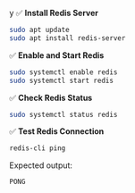 y
✅ **Install Redis Server**

~~~bash
sudo apt update
sudo apt install redis-server
~~~


✅ **Enable and Start Redis**

~~~bash
sudo systemctl enable redis
sudo systemctl start redis
~~~


✅ **Check Redis Status**
~~~bash
sudo systemctl status redis
~~~

✅ **Test Redis Connection**
~~~bash
redis-cli ping
~~~
Expected output:
~~~nginx
PONG
~~~


